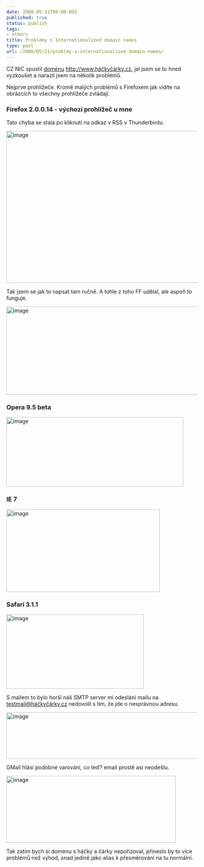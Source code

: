 ```yaml
---
date: 2008-05-21T00:00:00Z
published: true
status: publish
tags:
- others
title: Problémy s Internationalized domain names
type: post
url: /2008/05/21/problmy-s-internationalized-domain-names/
---
```


<p>CZ NIC spustil <a href="http://www.exohosting.sk/webhosting/">doménu</a> <a title="http://www.háčkyčárky.cz" href="http://www.háčkyčárky.cz">http://www.háčkyčárky.cz</a>, jal jsem se to hned vyzkoušet a narazil jsem na několik problémů. </p> <p>Nejprve prohlížeče. Kromě malých problémů s Firefoxem jak vidíte na obrázcích to všechny prohlížeče zvládají.</p> <h3>Firefox 2.0.0.14 - výchozí prohlížeč u mne</h3> <p>Tato chyba se stala po kliknutí na odkaz v RSS v Thunderbirdu.</p> <p><a href="http://blog.prskavec.net/wp-content/uploads/2008/05/image.png"><img style="border-right: 0px;border-top: 0px;border-left: 0px;border-bottom: 0px" height="400" alt="image" src="http://blog.prskavec.net/wp-content/uploads/2008/05/image-thumb.png" width="644" border="0" /></a></p> <p>Tak jsem se jak to napsat tam ručně. A tohle z toho FF udělal, ale aspoň to funguje.</p> <p><a href="http://blog.prskavec.net/wp-content/uploads/2008/05/image1.png"><img style="border-right: 0px;border-top: 0px;border-left: 0px;border-bottom: 0px" height="232" alt="image" src="http://blog.prskavec.net/wp-content/uploads/2008/05/image-thumb1.png" width="562" border="0" /></a> </p> <h3>Opera 9.5 beta </h3> <p><a href="http://blog.prskavec.net/wp-content/uploads/2008/05/image2.png"><img style="border-right: 0px;border-top: 0px;border-left: 0px;border-bottom: 0px" height="183" alt="image" src="http://blog.prskavec.net/wp-content/uploads/2008/05/image-thumb2.png" width="466" border="0" /></a> </p> <h3>IE 7</h3> <p><a href="http://blog.prskavec.net/wp-content/uploads/2008/05/image3.png"><img style="border-right: 0px;border-top: 0px;border-left: 0px;border-bottom: 0px" height="217" alt="image" src="http://blog.prskavec.net/wp-content/uploads/2008/05/image-thumb3.png" width="404" border="0" /></a> </p> <h3>Safari 3.1.1</h3> <p><a href="http://blog.prskavec.net/wp-content/uploads/2008/05/image4.png"><img style="border-right: 0px;border-top: 0px;border-left: 0px;border-bottom: 0px" height="196" alt="image" src="http://blog.prskavec.net/wp-content/uploads/2008/05/image-thumb4.png" width="362" border="0" /></a> </p> <p>S mailem to bylo horší náš SMTP server mi odeslání mailu na <a href="mailto:testmail@háčkyčárky.cz">testmail@háčkyčárky.cz</a> nedovolil s tím, že jde o nesprávnou adresu.</p> <p><a href="http://blog.prskavec.net/wp-content/uploads/2008/05/image5.png"><img style="border-right: 0px;border-top: 0px;border-left: 0px;border-bottom: 0px" height="122" alt="image" src="http://blog.prskavec.net/wp-content/uploads/2008/05/image-thumb5.png" width="566" border="0" /></a> </p> <p>GMail hlásí podobné varování, co teď? email prostě asi neodešlu.</p> <p><a href="http://blog.prskavec.net/wp-content/uploads/2008/05/image6.png"><img style="border-right: 0px;border-top: 0px;border-left: 0px;border-bottom: 0px" height="176" alt="image" src="http://blog.prskavec.net/wp-content/uploads/2008/05/image-thumb6.png" width="446" border="0" /></a> </p> <p>Tak zatím bych si doménu s háčky a čárky nepořizoval, přineslo by to více problémů než výhod, snad jedině jako alias k přesměrování na tu normální.</p>
